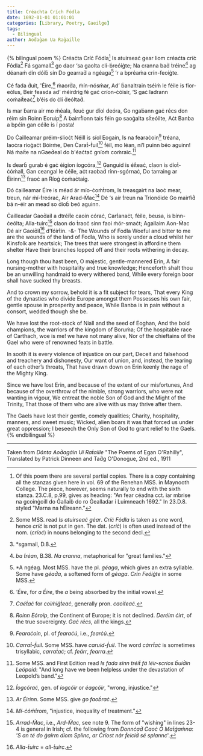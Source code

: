 ```yaml
---
title: Créachta Crích Fódla
date: 1692-01-01 01:01:01
categories: [Library, Poetry, Gaeilge]
tags:
  - Bilingual
author: Aoḋaġan Ua Raġaille
---
```


{% bilingual  poem %}
Créaċta Críċ Fódla[^0]
Is atuirseaċ gear liom créaċta críċ Fódla[^1]
Fá sgamall[^2] go daor ‘sa gaolta clí-ḃreóiġte;
Na cranna baḋ ṫréine[^3] ag déanaṁ dín dóiḃ sin
Do gearraḋ a ngéaga[^4] ‘r a bpréaṁa crín-feoiġte.

Cé fada ḋuit, 'Éire,[^5] ṁaorḋa, ṁín-nósṁar,
Ad’ ḃanaltrain tséiṁ le féile is fíor-eólus,
Beir feasda ad’ ṁéirdrig fé gaċ críon-ċóisir,
‘S gaċ ladrann coṁaiṫeaċ[^6] b’éis do ċlí ḋeóltaḋ.

Is mar ḃarra air mo ṁéala, feuċ gur díol deóra,
Go ngaḃann gaċ récs don réim sin Roinn Eoruip[^7]
A ḃairrḟionn tais féin go saoġalta síṫeóilte,
Aċt Banba a bpéin gan céile is í posta!

Do Ċailleamar préim-ṡlioċt Néill is síol Eogain,
Is na fearaċoin[^8] tréana, laoċra ríoġaċt Bóirṁe,
Den Ċaraṫ-ḟuil[^9] ḟéil, mo léan, ní’l puinn béo aguinn!
Ná ṁaiṫe na nGaeḋeal do b'éaċtaċ gníoṁ coṁraic.[^10]

Is dearḃ gurab é gaċ éigion íogcóra,[^11]
Ganguid is éiṫeaċ, claon is díoṫ-ċóṁall,
Gan ceangal le ċéile, aċt raobaḋ rínn-sgórnaċ,
Do ṫarraing ar Éirinn[^12] fraoċ an Ríoġ ċoṁaċtaig.

Dó ċailleamar Éire is méad ár mío-ċoṁṫrom,
Is treasgairt na laoċ mear, treun, nár ṁí-ṫreóraċ,
Air Arad-Ṁac[^13] Dé ‘s air ṫreun na Tríonóide
Go mairfiḋ bá n-éir an mead so ḋíoḃ beó aguinn.

Ċailleadar Gaoḋail a dtréiṫe caoin córaċ,
Carṫanaċt, féile, beusa, is bínn-ċeólta;
Alla-tuirc[^14] claon do ṫraoċ sinn faoi ṁór-smaċt;
Agallaim Aon-Ṁac Dé air Gaoiḋil[^15] d’fóirṫin.
-&-
The Wounds of Fodla
Woeful and bitter to me are the wounds of the land of Fodla,
Who is sorely under a cloud whilst her Kinsfolk are heartsick;
The trees that were strongest in affordine them shelter
Have their branches lopped off and their roots withering in decay.

Long though thou hast been, O majestic, gentle-mannered Erin,
A fair nursing-mother with hospitality and true knowledge;
Henceforth shalt thou be an unwilling handmaid to every withered band,
While every foreign boor shall have sucked thy breasts.

And to crown my sorrow, behold it is a fit subject for tears,
That every King of the dynasties who divide Europe amongst them
Possesses his own fair, gentle spouse in prosperity and peace,
While Banba is in pain without a consort, wedded though she be.

We have lost the root-stock of Niall and the seed of Eoghan,
And the bold champions, the warriors of the kingdom of Boruṁa;
Of the hospitable race of Carthach, woe is me! we have not many alive,
Nor of the chieftains of the Gael who were of renowned feats in battle.

In sooth it is every violence of injustice on our part,
Deceit and falsehood and treachery and dishonesty,
Our want of union, and, instead, the tearing of each other’s throats,
That have drawn down on Erin keenly the rage of the Mighty King.

Since we have lost Erin, and because of the extent of our misfortunes,
And because of the overthrow of the nimble, strong warriors, who were not wanting in vigour,
We entreat the noble Son of God and the Might of the Trinity,
That those of them who are alive with us may thrive after them.

The Gaels have lost their gentle, comely qualities;
Charity, hospitality, manners, and sweet music;
Wicked, alien boars it was that forced us under great oppression;
I beseech the Only Son of God to grant relief to the Gaels.
{% endbilingual %}


[^0]: Of this poem there are several partial copies. There is a copy containing all the stanzas given here in vol. 69 of the Renehan MSS. in Maynooth College. The piece, however, seems naturally to end with the sixth stanza. 23.C.8, p.99, gives as heading: "An fear céadna cct. iar mbrise na gcoinġoill do Ġallaiḃ do ro Ġealladar i Luimneach 1692." In 23.D.8. styled "Marna na hĖireann."
[^1]: Some MSS. read *Is atuirseaċ géar*. *Críċ Fódla* is taken as one word, hence *críċ* is not put in gen. The dat. (*críċ*) is often used instead of the nom. (*críoċ*) in nouns belonging to the second decl.
[^2]: *sgamail, D.8.
[^3]: *ba ṫréan*, B.38. *Na cranna*, metaphorical for "great families."
[^4]: *A ngéag. Most MSS. have the pl. *géaga*, which gives an extra syllable. Some have *géaḋa*, a softened form of *géaga*. *Crín Feóiġte* in some MSS.
[^5]: *'Éire*, for *a Éire*, the *a* being absorbed by the initial vowel.
[^6]: *Caéṫaċ* for *coiṁiġṫeaċ*, generally pron. *caoiṫeaċ*.
[^7]: *Roinn Eóroip*, the Continent of Europe; it is not declined. *Deréim ċirt*, of the true sovereignty. *Gaċ récs*, all the kings.
[^8]: *Fearaċoin*, pl. of *fearaċú*, i.e., *fearċú*.
[^9]: *Carraṫ-ḟuil*. Some MSS. have *caruid-ḟuil*. The word *cárrṫaċ* is sometimes trisyllabic, *carraṫaċ*; cf. *feárr*, *fearra*.
[^10]: Some MSS. and First Edition read *Is fada sinn tréiṫ fá léir-scrios ḃuiḋin Leópaid*: "And long have we been helpless under the devastation of Leopold’s band."
[^11]: *Íogcóraċ*, gen. of *íogcóir* or *éagcóir*, "wrong, injustice."
[^12]: *Ar Éirinn*. Some MSS. give *go faoḃraċ*.
[^13]: *Mí-ċóṁṫrom*, "injustice, inequality of treatment."
[^14]: *Arrad-Ṁac*, i.e., *Ard-Ṁac*, see note 9.
The form of "wishing" in lines 23-4 is general in Irish; cf. the following from *Donnċaḋ Caoċ Ó Maṫġaṁna*: *\'S an té do ġairm díom Splinc, ar Ċríost nár ḟeiciḋ sé splannc*\'.
[^15]: *Alla-ṫuirc* = *all-ṫuirc*.
[^16]: *Gaoiḋil*, nom. for dat.

<hr>

Taken from *Dánta Aoḋagáin Uí Raṫaille* "The Poems of Egan O'Rahilly", Translated by Patrick Dinneen and Taḋg O'Donoġue, 2nd ed., 1911